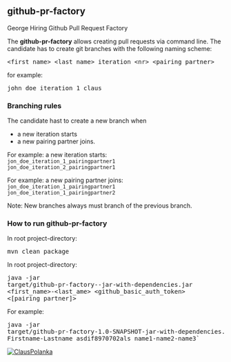 ## github-pr-factory
George Hiring Github Pull Request Factory

The **github-pr-factory** allows creating pull requests via command line.
The candidate has to create git branches with the following naming scheme: 
<pre><span><</span>first_name>_<span><</span>last_name>_iteration_<span><</span>nr>_<span><</span>pairing_partner></pre>
for example: <pre>john_doe_iteration_1_claus</pre>

### Branching rules
The candidate hast to create a new branch when
- a new iteration starts
- a new pairing partner joins.

For example: a new iteration starts:<br />
`jon_doe_iteration_1_pairingpartner1`<br />
`jon_doe_iteration_2_pairingpartner1`<br />

For example: a new pairing partner joins:<br />
`jon_doe_iteration_1_pairingpartner1`<br />
`jon_doe_iteration_1_pairingpartner2`<br />

Note: New branches always must branch of the previous branch.

### How to run github-pr-factory
In root project-directory: <pre>mvn clean package</pre>

In root project-directory: <pre>java -jar target/github-pr-factory-<version>-jar-with-dependencies.jar <first_name>-<last_ame> <github_basic_auth_token> <[pairing_partner]></pre> 

For example: <pre>java -jar target/github-pr-factory-1.0-SNAPSHOT-jar-with-dependencies.jar Firstname-Lastname asdif8970702als name1-name2-name3`</pre>

[![ClausPolanka](https://circleci.com/gh/ClausPolanka/github-pr-factory.svg?style=svg)](https://app.circleci.com/pipelines/github/ClausPolanka/github-pr-factory)
